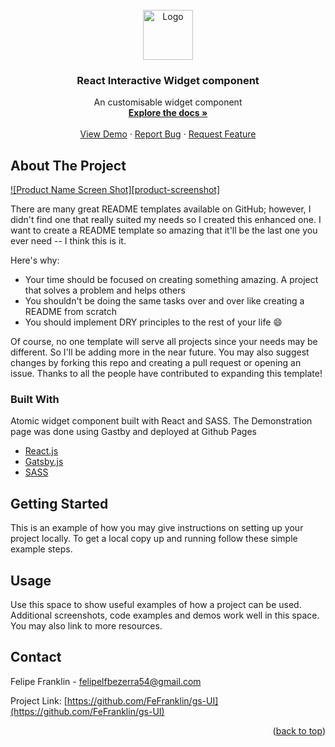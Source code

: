 <div id="top"></div>

<!-- PROJECT LOGO -->
<br />
<div align="center">
  <a href="https://github.com/othneildrew/Best-README-Template">
    <img alt="Logo" width="80" height="80" src="https://img.icons8.com/cotton/64/000000/greenery-1--v2.png"/>
  </a>

  <h3 align="center">React Interactive Widget component</h3>

  <p align="center">
    An customisable widget component
    <br />
    <a href="https://github.com/othneildrew/Best-README-Template"><strong>Explore the docs »</strong></a>
    <br />
    <br />
    <a href="https://fefranklin.github.io/gs-UI/">View Demo</a>
    ·
    <a href="https://github.com/othneildrew/Best-README-Template/issues">Report Bug</a>
    ·
    <a href="https://github.com/othneildrew/Best-README-Template/issues">Request Feature</a>
  </p>
</div>

<!-- ABOUT THE PROJECT -->
## About The Project

[![Product Name Screen Shot][product-screenshot]](https://example.com)

There are many great README templates available on GitHub; however, I didn't find one that really suited my needs so I created this enhanced one. I want to create a README template so amazing that it'll be the last one you ever need -- I think this is it.

Here's why:
* Your time should be focused on creating something amazing. A project that solves a problem and helps others
* You shouldn't be doing the same tasks over and over like creating a README from scratch
* You should implement DRY principles to the rest of your life :smile:

Of course, no one template will serve all projects since your needs may be different. So I'll be adding more in the near future. You may also suggest changes by forking this repo and creating a pull request or opening an issue. Thanks to all the people have contributed to expanding this template!

### Built With

Atomic widget component built with React and SASS. The Demonstration page was done using Gastby and deployed at Github Pages
* [React.js](https://reactjs.org/)
* [Gatsby.js](https://www.gatsbyjs.com/)
* [SASS](https://sass-lang.com/)

<!-- GETTING STARTED -->
## Getting Started

This is an example of how you may give instructions on setting up your project locally.
To get a local copy up and running follow these simple example steps.

<!-- USAGE EXAMPLES -->
## Usage

Use this space to show useful examples of how a project can be used. Additional screenshots, code examples and demos work well in this space. You may also link to more resources.

<!-- CONTACT -->
## Contact

Felipe Franklin - felipelfbezerra54@gmail.com

Project Link: [https://github.com/FeFranklin/gs-UI](https://github.com/FeFranklin/gs-UI)

<p align="right">(<a href="#top">back to top</a>)</p>
